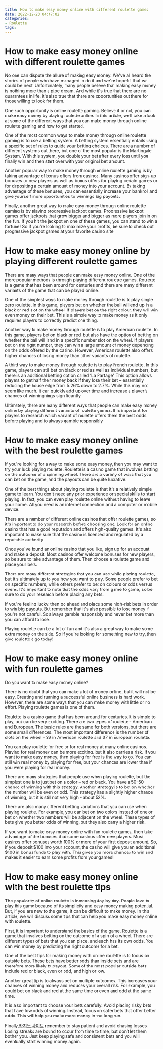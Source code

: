 ```yaml
---
title: How to make easy money online with different roulette games 
date: 2022-12-23 04:47:02
categories:
- Roulette
tags:
---
```



#  How to make easy money online with different roulette games 

No one can dispute the allure of making easy money. We've all heard the stories of people who have managed to do it and we're hopeful that we could be next. Unfortunately, many people believe that making easy money is nothing more than a pipe dream. And while it's true that there are no guarantees in life, it's also true that there are opportunities out there for those willing to look for them.

One such opportunity is online roulette gaming. Believe it or not, you can make easy money by playing roulette online. In this article, we'll take a look at some of the different ways that you can make money through online roulette gaming and how to get started.

One of the most common ways to make money through online roulette gaming is to use a betting system. A betting system essentially entails using a specific set of rules to guide your betting choices. There are a number of different systems out there, but one of the most popular is the Martingale System. With this system, you double your bet after every loss until you finally win and then start over with your original bet amount.

Another popular way to make money through online roulette gaming is by taking advantage of bonus offers from casinos. Many casinos offer sign-up bonuses to new players as well as bonus offers for playing certain games or for depositing a certain amount of money into your account. By taking advantage of these bonuses, you can essentially increase your bankroll and give yourself more opportunities to winnings big payouts.

Finally, another great way to make easy money through online roulette gaming is by playing progressive jackpot games. Progressive jackpot games offer jackpots that grow bigger and bigger as more players join in on the fun. If you hit the jackpot on one of these games, you can stand to win a fortune! So if you're looking to maximize your profits, be sure to check out progressive jackpot games at your favorite casino site.

#  How to make easy money online by playing different roulette games 

There are many ways that people can make easy money online. One of the more popular methods is through playing different roulette games. Roulette is a game that has been around for centuries and there are many different variants of the game that can be played online.

One of the simplest ways to make money through roulette is to play single zero roulette. In this game, players bet on whether the ball will end up in a black or red slot on the wheel. If players bet on the right colour, they will win even money on their bet. This is a simple way to make money as it only requires players to correctly predict one thing.

Another way to make money through roulette is to play American roulette. In this game, players bet on black or red, but also have the option of betting on whether the ball will land in a specific number slot on the wheel. If players bet on the right number, they can win a large amount of money depending on the odds offered by the casino. However, American roulette also offers higher chances of losing money than other variants of roulette. 

A third way to make money through roulette is to play French roulette. In this game, players can still bet on black or red as well as individual numbers, but there is an additional betting option called ‘La Partage’. This option allows players to get half their money back if they lose their bet – essentially reducing the house edge from 5.26% down to 2.7%. While this may not seem like much, it can quickly add up over time and increase a player’s chances of winningnings significantly. 

Ultimately, there are many different ways that people can make easy money online by playing different variants of roulette games. It is important for players to research which variant of roulette offers them the best odds before playing and to always gamble responsibly

#  How to make easy money online with the best roulette games 

If you're looking for a way to make some easy money, then you may want to try your luck playing roulette. Roulette is a casino game that involves betting on the outcome of a spinning wheel. There are a variety of ways that you can bet on the game, and the payouts can be quite lucrative.

One of the best things about playing roulette is that it's a relatively simple game to learn. You don't need any prior experience or special skills to start playing. In fact, you can even play roulette online without having to leave your home. All you need is an internet connection and a computer or mobile device.

There are a number of different online casinos that offer roulette games, so it's important to do your research before choosing one. Look for an online casino that has a good reputation and offers high-quality games. It's also important to make sure that the casino is licensed and regulated by a reputable authority.

Once you've found an online casino that you like, sign up for an account and make a deposit. Most casinos offer welcome bonuses for new players, so be sure to take advantage of them. Then choose a roulette game and place your bets.

There are many different strategies that you can use while playing roulette, but it's ultimately up to you how you want to play. Some people prefer to bet on specific numbers, while others prefer to bet on colours or odds versus evens. It's important to note that the odds vary from game to game, so be sure to do your research before placing any bets.

If you're feeling lucky, then go ahead and place some high-risk bets in order to win big payouts. But remember that it's also possible to lose money if you're not careful. So always gamble responsibly and never bet more than you can afford to lose.

Playing roulette can be a lot of fun and it's also a great way to make some extra money on the side. So if you're looking for something new to try, then give roulette a go today!

#  How to make easy money online with fun roulette games 

Do you want to make easy money online?

There is no doubt that you can make a lot of money online, but it will not be easy. Creating and running a successful online business is hard work. However, there are some ways that you can make money with little or no effort. Playing roulette games is one of them.

Roulette is a casino game that has been around for centuries. It is simple to play, but can be very exciting. There are two types of roulette – American and European. The basic rules are the same for both versions, but there are some small differences. The most important difference is the number of slots on the wheel – 36 in American roulette and 37 in European roulette.

You can play roulette for free or for real money at many online casinos. Playing for real money can be more exciting, but it also carries a risk. If you want to make easy money, then playing for free is the way to go. You can still win real money by playing for free, but your chances are lower than if you were playing for real money.

There are many strategies that people use when playing roulette, but the simplest one is to just bet on a color – red or black. You have a 50-50 chance of winning with this strategy. Another strategy is to bet on whether the number will be even or odd. This strategy has a slightly higher chance of winning, but it is still not very high – about 52%.

There are also many different betting variations that you can use when playing roulette. For example, you can bet on two colors instead of one or bet on whether two numbers will be adjacent on the wheel. These types of bets give you better odds of winning, but they also carry a higher risk.

If you want to make easy money online with fun roulette games, then take advantage of the bonuses that some casinos offer new players. Most casinos offer bonuses worth 100% or more of your first deposit amount. So, if you deposit $100 into your account, the casino will give you an additional $100 in bonus funds to play with. This gives you more chances to win and makes it easier to earn some profits from your games!

#  How to make easy money online with the best roulette tips

The popularity of online roulette is increasing day by day. People love to play this game because of its simplicity and easy money making potential. But, if you are new to the game, it can be difficult to make money. In this article, we will discuss some tips that can help you make easy money online with roulette.

First, it is important to understand the basics of the game. Roulette is a game that involves betting on the outcome of a spin of a wheel. There are different types of bets that you can place, and each has its own odds. You can win money by predicting the right outcome for a bet.

One of the best tips for making money with online roulette is to focus on outside bets. These bets have better odds than inside bets and are therefore more likely to payout. Some of the most popular outside bets include red or black, even or odd, and high or low.

Another great tip is to always bet on multiple outcomes. This increases your chances of winning money and reduces your overall risk. For example, you could bet on black and red at the same time or even and odd at the same time.

It is also important to choose your bets carefully. Avoid placing risky bets that have low odds of winning. Instead, focus on safer bets that offer better odds. This will help you make more money in the long run.

Finally,[카지노 사이트](https://choegocasino.com/) remember to stay patient and avoid chasing losses. Losing streaks are bound to occur from time to time, but don’t let them bother you. Just keep playing safe and consistent bets and you will eventually start winning money again.